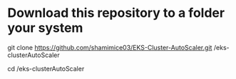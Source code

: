 # Download this repository to a folder  your system 

git clone https://github.com/shamimice03/EKS-Cluster-AutoScaler.git  /eks-clusterAutoScaler

cd /eks-clusterAutoScaler
